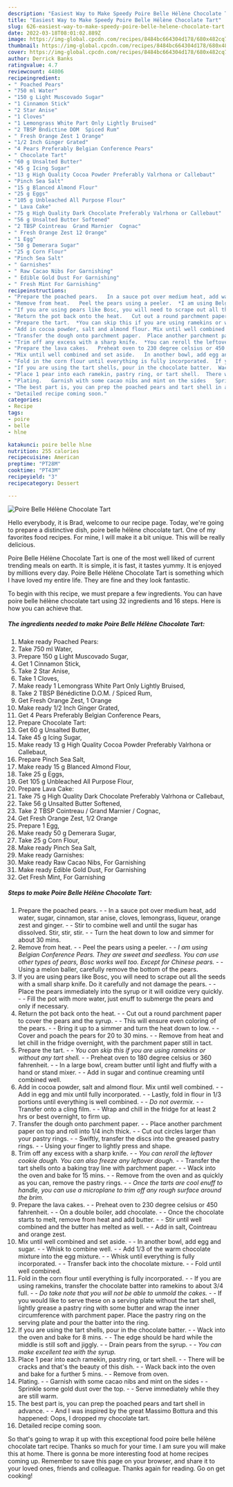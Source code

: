 ```yaml
---
description: "Easiest Way to Make Speedy Poire Belle Hélène Chocolate Tart"
title: "Easiest Way to Make Speedy Poire Belle Hélène Chocolate Tart"
slug: 626-easiest-way-to-make-speedy-poire-belle-helene-chocolate-tart
date: 2022-03-18T08:01:02.889Z
image: https://img-global.cpcdn.com/recipes/8484bc664304d178/680x482cq70/poire-belle-helene-chocolate-tart-recipe-main-photo.jpg
thumbnail: https://img-global.cpcdn.com/recipes/8484bc664304d178/680x482cq70/poire-belle-helene-chocolate-tart-recipe-main-photo.jpg
cover: https://img-global.cpcdn.com/recipes/8484bc664304d178/680x482cq70/poire-belle-helene-chocolate-tart-recipe-main-photo.jpg
author: Derrick Banks
ratingvalue: 4.7
reviewcount: 44806
recipeingredient:
- " Poached Pears"
- "750 ml Water"
- "150 g Light Muscovado Sugar"
- "1 Cinnamon Stick"
- "2 Star Anise"
- "1 Cloves"
- "1 Lemongrass White Part Only Lightly Bruised"
- "2 TBSP Bndictine DOM  Spiced Rum"
- " Fresh Orange Zest 1 Orange"
- "1/2 Inch Ginger Grated"
- "4 Pears Preferably Belgian Conference Pears"
- " Chocolate Tart"
- "60 g Unsalted Butter"
- "45 g Icing Sugar"
- "13 g High Quality Cocoa Powder Preferably Valrhona or Callebaut"
- "Pinch Sea Salt"
- "15 g Blanced Almond Flour"
- "25 g Eggs"
- "105 g Unbleached All Purpose Flour"
- " Lava Cake"
- "75 g High Quality Dark Chocolate Preferably Valrhona or Callebaut"
- "56 g Unsalted Butter Softened"
- "2 TBSP Cointreau  Grand Marnier  Cognac"
- " Fresh Orange Zest 12 Orange"
- "1 Egg"
- "50 g Demerara Sugar"
- "25 g Corn Flour"
- "Pinch Sea Salt"
- " Garnishes"
- " Raw Cacao Nibs For Garnishing"
- " Edible Gold Dust For Garnishing"
- " Fresh Mint For Garnishing"
recipeinstructions:
- "Prepare the poached pears.   In a sauce pot over medium heat, add water, sugar, cinnamon, star anise, cloves, lemongrass, liqueur, orange zest and ginger.   Stir to combine well and until the sugar has dissolved. Stir, stir, stir.   Turn the heat down to low and simmer for about 30 mins."
- "Remove from heat.   Peel the pears using a peeler.  *I am using Belgian Conference Pears. They are sweet and seedless. You can use other types of pears, Bosc works well too. Except for Chinese pears.*  Using a melon baller, carefully remove the bottom of the pears."
- "If you are using pears like Bosc, you will need to scrape out all the seeds with a small sharp knife. Do it carefully and not damage the pears.  Place the pears immediately into the syrup or it will oxidize very quickly.   Fill the pot with more water, just enuff to submerge the pears and only if necessary."
- "Return the pot back onto the heat.   Cut out a round parchment paper to cover the pears and the syrup.   This will ensure even coloring of the pears.   Bring it up to a simmer and turn the heat down to low.   Cover and poach the pears for 20 to 30 mins.   Remove from heat and let chill in the fridge overnight, with the parchment paper still in tact."
- "Prepare the tart.  *You can skip this if you are using ramekins or without any tart shell.*  Preheat oven to 180 degree celsius or 360 fahrenheit.   In a large bowl, cream butter until light and fluffy with a hand or stand mixer.  Add in sugar and continue creaming until combined well."
- "Add in cocoa powder, salt and almond flour. Mix until well combined.  Add in egg and mix until fully incorporated.  Lastly, fold in flour in 1/3 portions until everything is well combined.  *Do not overmix.*  Transfer onto a cling film.  Wrap and chill in the fridge for at least 2 hrs or best overnight, to firm up."
- "Transfer the dough onto parchment paper.  Place another parchment paper on top and roll into 1/4 inch thick.  Cut out circles larger than your pastry rings.  Swiftly, transfer the discs into the greased pastry rings.  Using your finger to lightly press and shape."
- "Trim off any excess with a sharp knife.  *You can reroll the leftover cookie dough. You can also freeze any leftover dough.*  Transfer the tart shells onto a baking tray line with parchment paper.  Wack into the oven and bake for 15 mins.  Remove from the oven and as quickly as you can, remove the pastry rings.  *Once the tarts are cool enuff to handle, you can use a microplane to trim off any rough surface around the brim.*"
- "Prepare the lava cakes.   Preheat oven to 230 degree celsius or 450 fahrenheit.   On a double boiler, add chocolate.   Once the chocolate starts to melt, remove from heat and add butter.   Stir until well combined and the butter has melted as well.   Add in salt, Cointreau and orange zest."
- "Mix until well combined and set aside.   In another bowl, add egg and sugar.   Whisk to combine well.   Add 1/3 of the warm chocolate mixture into the egg mixture.  Whisk until everything is fully incorporated.   Transfer back into the chocolate mixture.  Fold until well combined."
- "Fold in the corn flour until everything is fully incorporated.  If you are using ramekins, transfer the chocolate batter into ramekins to about 3/4 full.  *Do take note that you will not be able to unmold the cakes.*  If you would like to serve these on a serving plate without the tart shell, lightly grease a pastry ring with some butter and wrap the inner circumference with parchment paper. Place the pastry ring on the serving plate and pour the batter into the ring."
- "If you are using the tart shells, pour in the chocolate batter.  Wack into the oven and bake for 8 mins.   The edge should be hard while the middle is still soft and jiggly.   Drain pears from the syrup.   *You can make excellent tea with the syrup.*"
- "Place 1 pear into each ramekin, pastry ring, or tart shell.  There will be cracks and that&#39;s the beauty of this dish.  Wack back into the oven and bake for a further 5 mins.   Remove from oven."
- "Plating.   Garnish with some cacao nibs and mint on the sides   Sprinkle some gold dust over the top.   Serve immediately while they are still warm."
- "The best part is, you can prep the poached pears and tart shell in advance.  And I was inspired by the great Massimo Bottura and this happened: Oops, I dropped my chocolate tart."
- "Detailed recipe coming soon."
categories:
- Recipe
tags:
- poire
- belle
- hlne

katakunci: poire belle hlne 
nutrition: 255 calories
recipecuisine: American
preptime: "PT28M"
cooktime: "PT43M"
recipeyield: "3"
recipecategory: Dessert

---
```



![Poire Belle Hélène Chocolate Tart](https://img-global.cpcdn.com/recipes/8484bc664304d178/680x482cq70/poire-belle-helene-chocolate-tart-recipe-main-photo.jpg)

Hello everybody, it is Brad, welcome to our recipe page. Today, we're going to prepare a distinctive dish, poire belle hélène chocolate tart. One of my favorites food recipes. For mine, I will make it a bit unique. This will be really delicious.



Poire Belle Hélène Chocolate Tart is one of the most well liked of current trending meals on earth. It is simple, it is fast, it tastes yummy. It is enjoyed by millions every day. Poire Belle Hélène Chocolate Tart is something which I have loved my entire life. They are fine and they look fantastic.


To begin with this recipe, we must prepare a few ingredients. You can have poire belle hélène chocolate tart using 32 ingredients and 16 steps. Here is how you can achieve that.

<!--inarticleads1-->

##### The ingredients needed to make Poire Belle Hélène Chocolate Tart:

1. Make ready  Poached Pears:
1. Take 750 ml Water,
1. Prepare 150 g Light Muscovado Sugar,
1. Get 1 Cinnamon Stick,
1. Take 2 Star Anise,
1. Take 1 Cloves,
1. Make ready 1 Lemongrass White Part Only Lightly Bruised,
1. Take 2 TBSP Bénédictine D.O.M. / Spiced Rum,
1. Get  Fresh Orange Zest, 1 Orange
1. Make ready 1/2 Inch Ginger Grated,
1. Get 4 Pears Preferably Belgian Conference Pears,
1. Prepare  Chocolate Tart:
1. Get 60 g Unsalted Butter,
1. Take 45 g Icing Sugar,
1. Make ready 13 g High Quality Cocoa Powder Preferably Valrhona or Callebaut,
1. Prepare Pinch Sea Salt,
1. Make ready 15 g Blanced Almond Flour,
1. Take 25 g Eggs,
1. Get 105 g Unbleached All Purpose Flour,
1. Prepare  Lava Cake:
1. Take 75 g High Quality Dark Chocolate Preferably Valrhona or Callebaut,
1. Take 56 g Unsalted Butter Softened,
1. Take 2 TBSP Cointreau / Grand Marnier / Cognac,
1. Get  Fresh Orange Zest, 1/2 Orange
1. Prepare 1 Egg,
1. Make ready 50 g Demerara Sugar,
1. Take 25 g Corn Flour,
1. Make ready Pinch Sea Salt,
1. Make ready  Garnishes:
1. Make ready  Raw Cacao Nibs, For Garnishing
1. Make ready  Edible Gold Dust, For Garnishing
1. Get  Fresh Mint, For Garnishing




<!--inarticleads2-->

##### Steps to make Poire Belle Hélène Chocolate Tart:

1. Prepare the poached pears.  -  - In a sauce pot over medium heat, add water, sugar, cinnamon, star anise, cloves, lemongrass, liqueur, orange zest and ginger.  -  - Stir to combine well and until the sugar has dissolved. Stir, stir, stir.  -  - Turn the heat down to low and simmer for about 30 mins.
1. Remove from heat.  -  - Peel the pears using a peeler. -  - *I am using Belgian Conference Pears. They are sweet and seedless. You can use other types of pears, Bosc works well too. Except for Chinese pears.* -  - Using a melon baller, carefully remove the bottom of the pears.
1. If you are using pears like Bosc, you will need to scrape out all the seeds with a small sharp knife. Do it carefully and not damage the pears. -  - Place the pears immediately into the syrup or it will oxidize very quickly.  -  - Fill the pot with more water, just enuff to submerge the pears and only if necessary.
1. Return the pot back onto the heat.  -  - Cut out a round parchment paper to cover the pears and the syrup.  -  - This will ensure even coloring of the pears.  -  - Bring it up to a simmer and turn the heat down to low.  -  - Cover and poach the pears for 20 to 30 mins.  -  - Remove from heat and let chill in the fridge overnight, with the parchment paper still in tact.
1. Prepare the tart. -  - *You can skip this if you are using ramekins or without any tart shell.* -  - Preheat oven to 180 degree celsius or 360 fahrenheit.  -  - In a large bowl, cream butter until light and fluffy with a hand or stand mixer. -  - Add in sugar and continue creaming until combined well.
1. Add in cocoa powder, salt and almond flour. Mix until well combined. -  - Add in egg and mix until fully incorporated. -  - Lastly, fold in flour in 1/3 portions until everything is well combined. -  - *Do not overmix.* -  - Transfer onto a cling film. -  - Wrap and chill in the fridge for at least 2 hrs or best overnight, to firm up.
1. Transfer the dough onto parchment paper. -  - Place another parchment paper on top and roll into 1/4 inch thick. -  - Cut out circles larger than your pastry rings. -  - Swiftly, transfer the discs into the greased pastry rings. -  - Using your finger to lightly press and shape.
1. Trim off any excess with a sharp knife. -  - *You can reroll the leftover cookie dough. You can also freeze any leftover dough.* -  - Transfer the tart shells onto a baking tray line with parchment paper. -  - Wack into the oven and bake for 15 mins. -  - Remove from the oven and as quickly as you can, remove the pastry rings. -  - *Once the tarts are cool enuff to handle, you can use a microplane to trim off any rough surface around the brim.*
1. Prepare the lava cakes.  -  - Preheat oven to 230 degree celsius or 450 fahrenheit.  -  - On a double boiler, add chocolate.  -  - Once the chocolate starts to melt, remove from heat and add butter.  -  - Stir until well combined and the butter has melted as well.  -  - Add in salt, Cointreau and orange zest.
1. Mix until well combined and set aside.  -  - In another bowl, add egg and sugar.  -  - Whisk to combine well.  -  - Add 1/3 of the warm chocolate mixture into the egg mixture. -  - Whisk until everything is fully incorporated.  -  - Transfer back into the chocolate mixture. -  - Fold until well combined.
1. Fold in the corn flour until everything is fully incorporated. -  - If you are using ramekins, transfer the chocolate batter into ramekins to about 3/4 full. -  - *Do take note that you will not be able to unmold the cakes.* -  - If you would like to serve these on a serving plate without the tart shell, lightly grease a pastry ring with some butter and wrap the inner circumference with parchment paper. Place the pastry ring on the serving plate and pour the batter into the ring.
1. If you are using the tart shells, pour in the chocolate batter. -  - Wack into the oven and bake for 8 mins.  -  - The edge should be hard while the middle is still soft and jiggly.  -  - Drain pears from the syrup.  -  - *You can make excellent tea with the syrup.*
1. Place 1 pear into each ramekin, pastry ring, or tart shell. -  - There will be cracks and that&#39;s the beauty of this dish. -  - Wack back into the oven and bake for a further 5 mins.  -  - Remove from oven.
1. Plating.  -  - Garnish with some cacao nibs and mint on the sides  -  - Sprinkle some gold dust over the top.  -  - Serve immediately while they are still warm.
1. The best part is, you can prep the poached pears and tart shell in advance. -  - And I was inspired by the great Massimo Bottura and this happened: Oops, I dropped my chocolate tart.
1. Detailed recipe coming soon.




So that's going to wrap it up with this exceptional food poire belle hélène chocolate tart recipe. Thanks so much for your time. I am sure you will make this at home. There is gonna be more interesting food at home recipes coming up. Remember to save this page on your browser, and share it to your loved ones, friends and colleague. Thanks again for reading. Go on get cooking!
